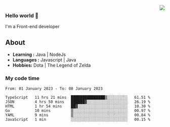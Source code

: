 <img align='right' src="https://github-readme-stats.vercel.app/api?username=jumodada&show_icons=true&theme=vue">

### Hello world 👋

I'm a Front-end developer 
    
## About
-  **Learning :** Java | NodeJs
-  **Languages :** Javascript | Java
-  **Hobbies:** Dota | The Legend of Zelda

### My code time

<!--START_SECTION:waka-->

```text
From: 01 January 2023 - To: 08 January 2023

TypeScript   11 hrs 21 mins  ███████████████▒░░░░░░░░░   61.51 %
JSON         4 hrs 50 mins   ██████▓░░░░░░░░░░░░░░░░░░   26.19 %
HTML         1 hr 54 mins    ██▓░░░░░░░░░░░░░░░░░░░░░░   10.30 %
Go           10 mins         ▒░░░░░░░░░░░░░░░░░░░░░░░░   00.97 %
YAML         9 mins          ▒░░░░░░░░░░░░░░░░░░░░░░░░   00.84 %
JavaScript   1 min           ░░░░░░░░░░░░░░░░░░░░░░░░░   00.15 %
```

<!--END_SECTION:waka-->
